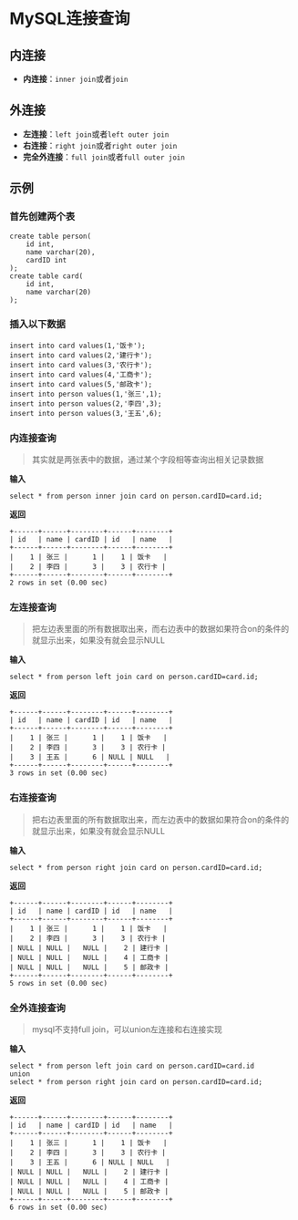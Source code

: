 # MySQL连接查询

## 内连接

- **内连接**：`inner join`或者`join`

## 外连接

- **左连接**：`left join`或者`left outer join`
- **右连接**：`right join`或者`right outer join`
- **完全外连接**：`full join`或者`full outer join`

## 示例

### 首先创建两个表

```mysql
create table person(
    id int,
    name varchar(20),
    cardID int
);
create table card(
    id int,
    name varchar(20)
);
```

### 插入以下数据

```mysql
insert into card values(1,'饭卡');
insert into card values(2,'建行卡');
insert into card values(3,'农行卡');
insert into card values(4,'工商卡');
insert into card values(5,'邮政卡');
insert into person values(1,'张三',1);
insert into person values(2,'李四',3);
insert into person values(3,'王五',6);
```

### 内连接查询

> 其实就是两张表中的数据，通过某个字段相等查询出相关记录数据

**输入**

```mysql
select * from person inner join card on person.cardID=card.id;
```

**返回**

```mysql
+------+------+--------+------+--------+
| id   | name | cardID | id   | name   |
+------+------+--------+------+--------+
|    1 | 张三 |      1 |    1 | 饭卡   |
|    2 | 李四 |      3 |    3 | 农行卡 |
+------+------+--------+------+--------+
2 rows in set (0.00 sec)
```

### 左连接查询

> 把左边表里面的所有数据取出来，而右边表中的数据如果符合on的条件的就显示出来，如果没有就会显示NULL

**输入**

```mysql
select * from person left join card on person.cardID=card.id;
```

**返回**

```mysql
+------+------+--------+------+--------+
| id   | name | cardID | id   | name   |
+------+------+--------+------+--------+
|    1 | 张三 |      1 |    1 | 饭卡   |
|    2 | 李四 |      3 |    3 | 农行卡 |
|    3 | 王五 |      6 | NULL | NULL   |
+------+------+--------+------+--------+
3 rows in set (0.00 sec)
```

### 右连接查询

> 把右边表里面的所有数据取出来，而左边表中的数据如果符合on的条件的就显示出来，如果没有就会显示NULL

**输入**

```mysql
select * from person right join card on person.cardID=card.id;
```

**返回**

```mysql
+------+------+--------+------+--------+
| id   | name | cardID | id   | name   |
+------+------+--------+------+--------+
|    1 | 张三 |      1 |    1 | 饭卡   |
|    2 | 李四 |      3 |    3 | 农行卡 |
| NULL | NULL |   NULL |    2 | 建行卡 |
| NULL | NULL |   NULL |    4 | 工商卡 |
| NULL | NULL |   NULL |    5 | 邮政卡 |
+------+------+--------+------+--------+
5 rows in set (0.00 sec)
```

### 全外连接查询

> mysql不支持full join，可以union左连接和右连接实现

**输入**

```mysql
select * from person left join card on person.cardID=card.id
union
select * from person right join card on person.cardID=card.id;
```

**返回**

```mysql
+------+------+--------+------+--------+
| id   | name | cardID | id   | name   |
+------+------+--------+------+--------+
|    1 | 张三 |      1 |    1 | 饭卡   |
|    2 | 李四 |      3 |    3 | 农行卡 |
|    3 | 王五 |      6 | NULL | NULL   |
| NULL | NULL |   NULL |    2 | 建行卡 |
| NULL | NULL |   NULL |    4 | 工商卡 |
| NULL | NULL |   NULL |    5 | 邮政卡 |
+------+------+--------+------+--------+
6 rows in set (0.00 sec)
```





